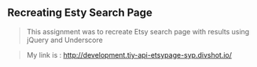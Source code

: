 ## Recreating Esty Search Page

>This assignment was to recreate Etsy search page with results using jQuery and Underscore

> My link is : http://development.tiy-api-etsypage-syp.divshot.io/

